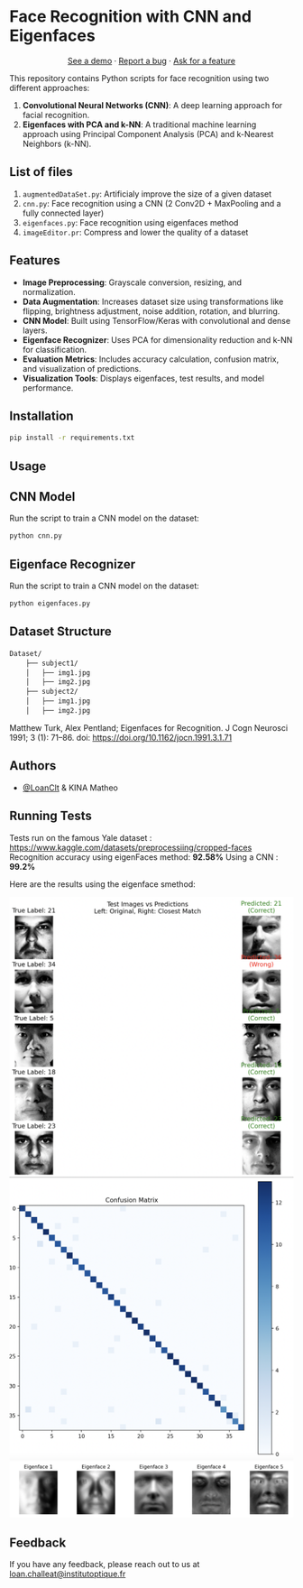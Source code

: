 # Face Recognition with CNN and Eigenfaces

  <p align="center">
    <p align="center">
    <a href="https://github.com/LoanClt/FacialRecognition">See a demo</a>
    ·
    <a href="https://github.com/LoanClt">Report a bug</a>
    ·
    <a href="https://github.com/LoanClt">Ask for a feature</a>
  </p>

This repository contains Python scripts for face recognition using two different approaches:
1. **Convolutional Neural Networks (CNN)**: A deep learning approach for facial recognition.
2. **Eigenfaces with PCA and k-NN**: A traditional machine learning approach using Principal Component Analysis (PCA) and k-Nearest Neighbors (k-NN).

## List of files 

1. `augmentedDataSet.py`: Artificialy improve the size of a given dataset
2. `cnn.py`: Face recognition using a CNN (2 Conv2D + MaxPooling and a fully connected layer)
3. `eigenfaces.py`: Face recognition using eigenfaces method
4. `imageEditor.pr`: Compress and lower the quality of a dataset

## Features
- **Image Preprocessing**: Grayscale conversion, resizing, and normalization.
- **Data Augmentation**: Increases dataset size using transformations like flipping, brightness adjustment, noise addition, rotation, and blurring.
- **CNN Model**: Built using TensorFlow/Keras with convolutional and dense layers.
- **Eigenface Recognizer**: Uses PCA for dimensionality reduction and k-NN for classification.
- **Evaluation Metrics**: Includes accuracy calculation, confusion matrix, and visualization of predictions.
- **Visualization Tools**: Displays eigenfaces, test results, and model performance.

## Installation
```sh
pip install -r requirements.txt
```

## Usage
## CNN Model
Run the script to train a CNN model on the dataset:
```sh
python cnn.py
```

## Eigenface Recognizer
Run the script to train a CNN model on the dataset:
```sh
python eigenfaces.py
```

## Dataset Structure
```sh
Dataset/
    ├── subject1/
    │   ├── img1.jpg
    │   ├── img2.jpg
    ├── subject2/
    │   ├── img1.jpg
    │   ├── img2.jpg
```




Matthew Turk, Alex Pentland; Eigenfaces for Recognition. J Cogn Neurosci 1991; 3 (1): 71–86. doi: https://doi.org/10.1162/jocn.1991.3.1.71


## Authors

- [@LoanClt](https://www.github.com/https://github.com/LoanClt) & KINA Matheo


## Running Tests

Tests run on the famous Yale dataset : https://www.kaggle.com/datasets/preprocessiing/cropped-faces
Recognition accuracy using eigenFaces method: **92.58%**
Using a CNN : **99.2%**

Here are the results using the eigenface smethod:

<img src="/img/result.png">
<img src="/img/confusionMatrix.png">
<img src="/img/eigenFaces.png">


## Feedback

If you have any feedback, please reach out to us at loan.challeat@institutoptique.fr

